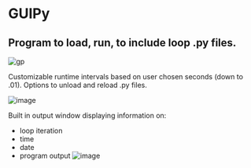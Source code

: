 # GUIPy
## Program to load, run, to include loop .py files.
![gp](https://github.com/Anthony-Hackman/GUIPy/assets/143662667/76206bb0-fdaf-48f1-9cfe-764bda14d402)

Customizable runtime intervals based on user chosen seconds (down to .01).
Options to unload and reload .py files.

![image](https://github.com/Anthony-Hackman/GUIPy/assets/143662667/dc5fde00-d590-4f15-be22-4eddfeadade4)

Built in output window displaying information on:
  - loop iteration
  - time
  - date
  - program output
![image](https://github.com/Anthony-Hackman/GUIPy/assets/143662667/30e169a1-a485-4ffe-8ee9-dd00e648ba9a)





